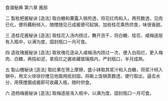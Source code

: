 食谱秘典 第六章 酱部

二 製枇杷酱秘诀
[造法]
取白糖和菓露入锅煎透，将花红肉和入，再煎数透，见肉已化，便将藕粉倾入，随搅随见已成酱便可起锅，加些桂花乘热供食，味很香甜。

三 造桂花酱秘诀
[造法]
取桂花入汤内捞过，舞开沥干，将白糖、桂花、咸梅逐层有入瓶中，以满为度，固封瓶口一月可食。

四 造玫瑰酱秘诀
[造法]
取玫瑰花逐朵入咸梅汤内捞过一次，便入白捣烂，更入梅肉、白糖，再捣如泥，拿捣烂之酱收藏玻璃瓶内，严封瓶口，半月成熟。

五 製山楂秘诀
[造法]
取红果在筛上摩擦，盛小钵取其浆汁和入白糖，将浆汁倾入锅中，用文火徐徐抄搅见他面用纸封固，将碗上饭锅蒸数透，便行取出，逼去水分，用筷搅摄成酱即可收藏入瓶，随时供食。

六 造杨梅酱秘诀
[造法]
取梅逐层洧入瓶中，以满为度，固封瓶口一月可食。